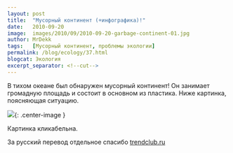 ```yaml
---
layout: post
title:  "Мусорный континент (+инфографика)!"
date:   2010-09-20
image:  images/2010/09/2010-09-20-garbage-continent-01.jpg
author: MrDekk
tags:   [Мусорный континент, проблемы экологии]
permalink: /blog/ecology/37.html
blogcat: Экология
excerpt_separator: <!--cut-->
---
```


В тихом океане был обнаружен мусорный континент! Он занимает громадную площадь и состоит в основном из пластика. Ниже картинка, поясняющая ситуацию. 

<!--cut-->

![]({{site.baseurl}}/images/2010/09/2010-09-20-garbage-continent-02.jpg){: .center-image }

Картинка кликабельна.

За русский перевод отдельное спасибо [trendclub.ru](http://trendclub.ru/6384)
